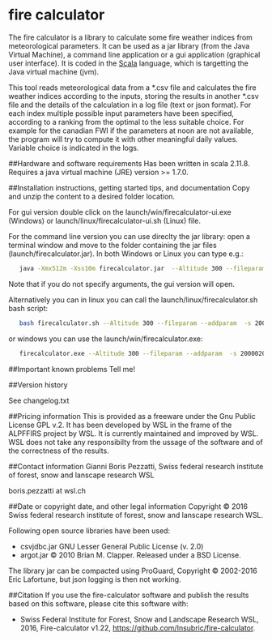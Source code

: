 
# fire calculator

The fire calculator is a library to calculate some fire weather indices from meteorological parameters. It can be used as a jar library (from the Java Virtual Machine), a command line application or a gui application (graphical user interface).
It is coded in the [Scala](http://www.scala-lang.org) language, which is targetting the Java virtual machine (jvm).

This tool reads meteorological data from a \*.csv file and calculates the fire weather indices according to the inputs, storing the results in another \*.csv file and the details of the calculation in a log file (text or json format). For each index multiple possible input parameters have been specified, according to a ranking from the optimal to the less suitable choice. For example for the canadian FWI if the parameters at noon are not available, the program will try to compute it with other meaningful daily values. Variable choice is indicated in the logs.


##Hardware and software requirements
Has been written in scala 2.11.8.
Requires a java virtual machine (JRE) version >= 1.7.0.



##Installation instructions, getting started tips, and documentation
Copy and unzip the content to a desired folder location.

For gui version double click on the launch/win/firecalculator-ui.exe (Windows) or launch/linux/firecalculator-ui.sh (Linux) file.

For the command line version you can use direclty the jar library: open a terminal window 
and move to the folder containing the jar files (launch/firecalculator.jar). 
In both Windows or Linux you can type e.g.:
```bash
   java -Xmx512m -Xss10m firecalculator.jar  --Altitude 300 --fileparam  --addparam  -s 20000201 -e 20040101  ./DATA_sample.csv
```
Note that if you do not specify arguments, the gui version will open.
   
Alternatively you can in linux you can call the launch/linux/firecalculator.sh bash script:
```bash
   bash firecalculator.sh --Altitude 300 --fileparam --addparam  -s 20000201 -e 20040101  ./DATA_sample.csv
```
or windows you can use the launch/win/firecalculator.exe:
```bash
   firecalculator.exe --Altitude 300 --fileparam --addparam  -s 20000201 -e 20040101  ./DATA_sample.csv
```   



##Important known problems
Tell me!


##Version history

See changelog.txt 


##Pricing information
This is provided as a freeware under the Gnu Public License GPL v.2. 
It has been developed by WSL in the frame of the ALPFFIRS project by WSL.
It is currently maintained and improved by WSL.
WSL does not take any responsibilty from the ussage of the software and of the correctness of the results.

##Contact information
Gianni Boris Pezzatti, 
Swiss federal research institute of forest, snow and lanscape research WSL

boris.pezzatti at wsl.ch


##Date or copyright date, and other legal information
Copyright © 2016 Swiss federal research institute of forest, snow and lanscape research WSL.

Following open source libraries have been used:
- csvjdbc.jar    		GNU Lesser General Public License (v. 2.0)
- argot.jar      		© 2010 Brian M. Clapper. Released under a BSD License.

The library jar can be compacted using ProGuard, Copyright © 2002-2016 Eric Lafortune, but json logging is then not working. 


##Citation
If you use the fire-calculator software and publish the results based on this software, please cite this software with:
- Swiss Federal Institute for Forest, Snow and Landscape Research WSL, 2016, Fire-calculator v1.22, https://github.com/Insubric/fire-calculator.


